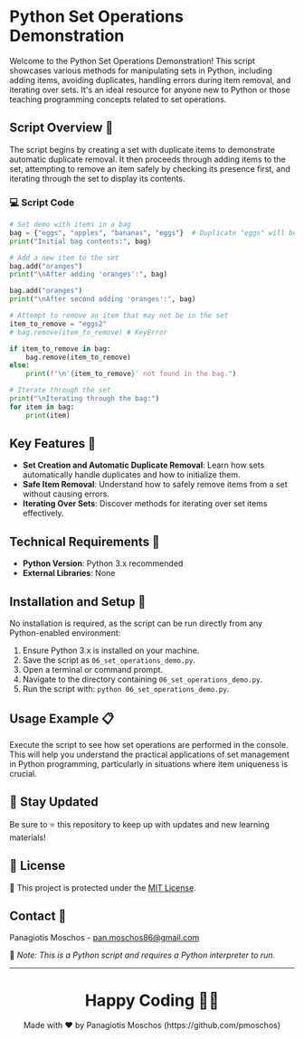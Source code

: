 # Python Set Operations Demonstration

Welcome to the Python Set Operations Demonstration! This script showcases various methods for manipulating sets in Python, including adding items, avoiding duplicates, handling errors during item removal, and iterating over sets. It's an ideal resource for anyone new to Python or those teaching programming concepts related to set operations.

## Script Overview 📘

The script begins by creating a set with duplicate items to demonstrate automatic duplicate removal. It then proceeds through adding items to the set, attempting to remove an item safely by checking its presence first, and iterating through the set to display its contents.

### :computer: Script Code

```python
# Set demo with items in a bag
bag = {"eggs", "apples", "bananas", "eggs"}  # Duplicate "eggs" will be automatically removed
print("Initial bag contents:", bag)

# Add a new item to the set
bag.add("oranges")
print("\nAfter adding 'oranges':", bag)

bag.add("oranges")
print("\nAfter second adding 'oranges':", bag)

# Attempt to remove an item that may not be in the set
item_to_remove = "eggs2"
# bag.remove(item_to_remove) # KeyError

if item_to_remove in bag:
    bag.remove(item_to_remove)
else:
    print(f"\n'{item_to_remove}' not found in the bag.")

# Iterate through the set
print("\nIterating through the bag:")
for item in bag:
    print(item)
```

## Key Features 🌟
- **Set Creation and Automatic Duplicate Removal**: Learn how sets automatically handle duplicates and how to initialize them.
- **Safe Item Removal**: Understand how to safely remove items from a set without causing errors.
- **Iterating Over Sets**: Discover methods for iterating over set items effectively.

## Technical Requirements 🔧
- **Python Version**: Python 3.x recommended
- **External Libraries**: None

## Installation and Setup 🚀
No installation is required, as the script can be run directly from any Python-enabled environment:
1. Ensure Python 3.x is installed on your machine.
2. Save the script as `06_set_operations_demo.py`.
3. Open a terminal or command prompt.
4. Navigate to the directory containing `06_set_operations_demo.py`.
5. Run the script with: `python 06_set_operations_demo.py`.

## Usage Example 📋
Execute the script to see how set operations are performed in the console. This will help you understand the practical applications of set management in Python programming, particularly in situations where item uniqueness is crucial.

## 📢 Stay Updated
Be sure to ⭐ this repository to keep up with updates and new learning materials!

## 📄 License
🔐 This project is protected under the [MIT License](https://mit-license.org/).

## Contact 📧
Panagiotis Moschos - pan.moschos86@gmail.com

🔗 *Note: This is a Python script and requires a Python interpreter to run.*

---
<h1 align=center>Happy Coding 👨‍💻 </h1>

<p align="center">
  Made with ❤️ by Panagiotis Moschos (https://github.com/pmoschos)
</p>
